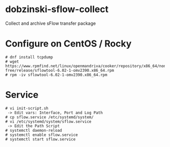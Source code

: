 # dobzinski-sflow-collect
Collect and archive sFlow transfer package

# Configure on CentOS / Rocky
```
# dnf install tcpdump
# wget https://www.rpmfind.net/linux/openmandriva/cooker/repository/x86_64/non-free/release/sflowtool-6.02-1-omv2390.x86_64.rpm
# rpm -iv sflowtool-6.02-1-omv2390.x86_64.rpm
```

# Service
```
# vi init-script.sh
 -> Edit vars: Interface, Port and Log Path
# cp sflow.service /etc/systemd/system/
# vi /etc/systemd/system/sflow.service
 -> Edit the Path Script
# systemctl daemon-reload
# systemctl enable sflow.service
# systemctl start sflow.service
```
